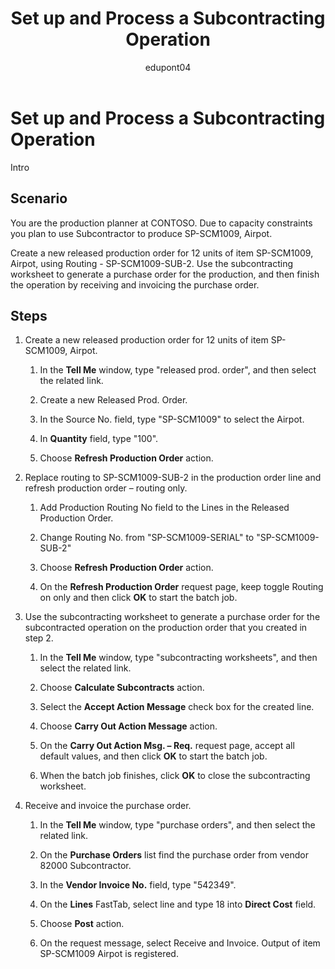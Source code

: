 ﻿---
title: Set up and Process a Subcontracting Operation
description: Walkthrough to learn how to set up and process a subcontracting operation in Business Central.
ms.date: 03/10/2022
ms.topic: article
ms.service: dynamics365-business-central
author: edupont04
ms.author: andreipa
---

# Set up and Process a Subcontracting Operation

Intro 

## Scenario

You are the production planner at CONTOSO. Due to capacity constraints you plan to use Subcontractor to produce SP-SCM1009, Airpot.

Create a new released production order for 12 units of item SP-SCM1009, Airpot, using Routing - SP-SCM1009-SUB-2. Use the subcontracting worksheet to generate a purchase order for the production, and then finish the operation by receiving and invoicing the purchase order.

## Steps

1. Create a new released production order for 12 units of item SP-SCM1009, Airpot.

    1. In the **Tell Me** window, type "released prod. order", and then select the related link.

    2. Create a new Released Prod. Order.

    3. In the Source No. field, type "SP-SCM1009" to select the Airpot.

    4. In **Quantity** field, type "100".

    5. Choose **Refresh Production Order** action.

2. Replace routing to SP-SCM1009-SUB-2 in the production order line and refresh production order – routing only.

    1. Add Production Routing No field to the Lines in the Released Production Order.

    2. Change Routing No. from "SP-SCM1009-SERIAL" to "SP-SCM1009-SUB-2"

    3. Choose **Refresh Production Order** action.

    4. On the **Refresh Production Order** request page, keep toggle Routing on only and then click **OK** to start the batch job.

3. Use the subcontracting worksheet to generate a purchase order for the subcontracted operation on the production order that you created in step 2.

    1. In the **Tell Me** window, type "subcontracting worksheets", and then select the related link.

    2. Choose **Calculate Subcontracts** action.

    3. Select the **Accept Action Message** check box for the created line.

    4. Choose **Carry Out Action Message** action.

    5. On the **Carry Out Action Msg. – Req.** request page, accept all default values, and then click **OK** to start the batch job.

    6. When the batch job finishes, click **OK** to close the subcontracting worksheet.

4. Receive and invoice the purchase order.

    1. In the **Tell Me** window, type "purchase orders", and then select the related link.

    2. On the **Purchase Orders** list find the purchase order from vendor 82000 Subcontractor.

    3. In the **Vendor Invoice No.** field, type "542349".

    4. On the **Lines** FastTab, select line and type 18 into **Direct Cost** field.

    5. Choose **Post** action.

    6. On the request message, select Receive and Invoice. Output of item SP-SCM1009 Airpot is registered.


